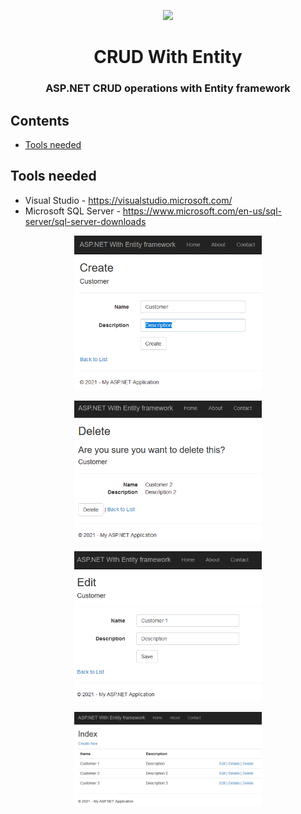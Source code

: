<p align="center"><img src="https://user-images.githubusercontent.com/34022590/111647879-86a65e80-880b-11eb-9eac-bbc59cba6eb4.jpg" width="300px"></p>

<h1 align="center">
    <strong>CRUD With Entity</strong>
</h1>
<h3 align="center">
    <p>ASP.NET CRUD operations with Entity framework</p>
</h3>

## Contents
- [Tools needed](#tools-needed)

## Tools needed
* Visual Studio           - https://visualstudio.microsoft.com/
* Microsoft SQL Server    - https://www.microsoft.com/en-us/sql-server/sql-server-downloads

<p align="center"><img src="pic/create.png" width="300px"></p>
<p align="center"><img src="pic/delete.png" width="300px"></p>
<p align="center"><img src="pic/edit.png" width="300px"></p>
<p align="center"><img src="pic/list.png" width="300px"></p>
